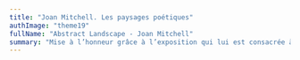 ```yaml
---
title: "Joan Mitchell. Les paysages poétiques"
authImage: "theme19"
fullName: "Abstract Landscape - Joan Mitchell"
summary: "Mise à l’honneur grâce à l’exposition qui lui est consacrée à la fondation Vuitton, la grande peintresse américaine est enfin mieux connue en Europe."
---
```

